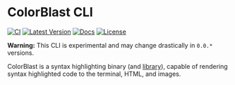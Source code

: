 # ColorBlast CLI

[![CI](https://github.com/vallentin/colorblast/actions/workflows/ci-colorblast-cli.yml/badge.svg)](https://github.com/vallentin/colorblast/actions/workflows/ci-colorblast-cli.yml)
[![Latest Version](https://img.shields.io/crates/v/colorblast-cli.svg)](https://crates.io/crates/colorblast-cli)
[![Docs](https://docs.rs/colorblast-cli/badge.svg)](https://docs.rs/colorblast-cli)
[![License](https://img.shields.io/github/license/vallentin/colorblast-cli.svg)](https://github.com/vallentin/colorblast-cli)

**Warning:** This CLI is experimental and may change drastically in `0.0.*` versions.

ColorBlast is a syntax highlighting binary (and [library]), capable of rendering syntax highlighted code to the terminal, HTML, and images.

[library]: https://crates.io/crates/colorblast
